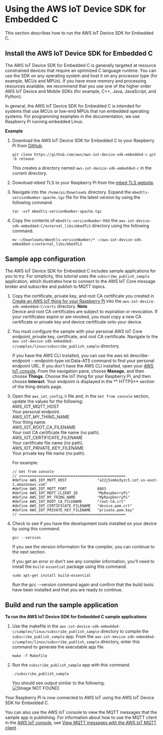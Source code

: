 # Using the AWS IoT Device SDK for Embedded C<a name="iot-embedded-c-sdk"></a>

This section describes how to run the AWS IoT Device SDK for Embedded C\.

## Install the AWS IoT Device SDK for Embedded C<a name="install-embedded-c-sdk"></a>

The AWS IoT Device SDK for Embedded C is generally targeted at resource constrained devices that require an optimized C language runtime\. You can use the SDK on any operating system and host it on any processor type \(for example, MCUs and MPUs\)\. If you have more memory and processing resources available, we recommend that you use one of the higher order AWS IoT Device and Mobile SDKs \(for example, C\+\+, Java, JavaScript, and Python\)\.

In general, the AWS IoT Device SDK for Embedded C is intended for systems that use MCUs or low\-end MPUs that run embedded operating systems\. For programming examples in the documentation, we use Raspberry Pi running embedded Linux\.

**Example**  

1. Download the AWS IoT Device SDK for Embedded C to your Raspberry Pi from [GitHub](https://github.com/aws/aws-iot-device-sdk-embedded-C)\.

   ```
   git clone https://github.com/aws/aws-iot-device-sdk-embedded-c.git -b release
   ```

   This creates a directory named `aws-iot-device-sdk-embedded-c` in the current directory\.

1. Download mbed TLS to your Raspberry Pi from the [mbed TLS website](https://tls.mbed.org/download)\.

1. Navigate into the `/home/pi/Downloads` directory\. Expand the `mbedtls-versionNumber-apache.tgz` file for the latest version by using the following command\.

   ```
   tar -xvf mbedtls-versionNumber-apache.tgz
   ```

1. Copy the contents of `mbedtls-versionNumber` into the `aws-iot-device-sdk-embedded-C/external_libs/mbedTLS` directory using the following command\.

   ```
   mv ~/Downloads/mbedtls-versionNumber/* ~/aws-iot-device-sdk-embedded-c/external_libs/mbedTLS
   ```

## Sample app configuration<a name="iot-c-sdk-app-config"></a>

The AWS IoT Device SDK for Embedded C includes sample applications for you to try\. For simplicity, this tutorial uses the `subscribe_publish_sample` application, which illustrates how to connect to the AWS IoT Core message broker and subscribe and publish to MQTT topics\.

1. Copy the certificate, private key, and root CA certificate you created in [Create an AWS IoT thing for your Raspberry Pi](sdk-tutorials.md#iot-sdk-create-thing) into the `aws-iot-device-sdk-embedded-C/certs` directory\.
**Note**  
Device and root CA certificates are subject to expiration or revocation\. If your certificates expire or are revoked, you must copy a new CA certificate or private key and device certificate onto your device\.

1. You must configure the sample with your personal AWS IoT Core endpoint, private key, certificate, and root CA certificate\. Navigate to the `aws-iot-device-sdk-embedded-c/samples/linux/subscribe_publish_sample` directory\. 

   If you have the AWS CLI installed, you can use the aws iot describe\-endpoint \-\-endpoint\-type iot:Data\-ATS command to find your personal endpoint URL\. If you don't have the AWS CLI installed, open your [AWS IoT console](https://console.aws.amazon.com/iot/home)\. From the navigation pane, choose **Manage**, and then choose **Things**\. Choose the IoT thing for your Raspberry Pi, and then choose **Interact**\. Your endpoint is displayed in the ** HTTPS** section of the thing details page\.

1. Open the `aws_iot_config.h` file and, in the `Get from console` section, update the values for the following:  
AWS\_IOT\_MQTT\_HOST  
Your personal endpoint\.  
AWS\_IOT\_MY\_THING\_NAME  
Your thing name\.  
AWS\_IOT\_ROOT\_CA\_FILENAME  
Your root CA certificate file name \(no path\)\.  
 AWS\_IOT\_CERTIFICATE\_FILENAME  
Your certificate file name \(no path\)\.  
AWS\_IOT\_PRIVATE\_KEY\_FILENAME  
Your private key file name \(no path\)\.

   For example:

   ```
   // Get from console
   // =================================================
   #define AWS_IOT_MQTT_HOST              "a22j5sm6o3yzc5.iot.us-east-1.amazonaws.com"
   #define AWS_IOT_MQTT_PORT              8883
   #define AWS_IOT_MQTT_CLIENT_ID         "MyRaspberryPi"
   #define AWS_IOT_MY_THING_NAME          "MyRaspberryPi"
   #define AWS_IOT_ROOT_CA_FILENAME       "root-CA.crt"
   #define AWS_IOT_CERTIFICATE_FILENAME   "device.pem.crt"
   #define AWS_IOT_PRIVATE_KEY_FILENAME   "private.pem.key"
   // =================================================
   ```

1. Check to see if you have the development tools installed on your device by using this command\.

   ```
   gcc --version
   ```

   If you see the version information for the compiler, you can continue to the next section\.

   If you get an error or don't see any compiler information, you'll need to install the `build-essential` package using this command\.

   ```
   sudo apt-get install build-essential
   ```

   Run the gcc \-\-version command again and confirm that the build tools have been installed and that you are ready to continue\.

## Build and run the sample application<a name="iot-c-sdk-app-run"></a>

**To run the AWS IoT Device SDK for Embedded C sample applications**

1. Use the makefile in the `aws-iot-device-sdk-embedded-c/samples/linux/subscribe_publish_sample` directory to compile the `subscribe_publish_sample` app\. From the `aws-iot-device-sdk-embedded-c/samples/linux/subscribe_publish_sample` directory, enter this command to generate the executable app file\.

   ```
   make -f Makefile
   ```

1. Run the `subscribe_publish_sample` app with this command\.

   ```
   ./subscribe_publish_sample
   ```

   You should see output similar to the following:  
![\[Image NOT FOUND\]](http://docs.aws.amazon.com/iot/latest/developerguide/images/successful-run.png)

Your Raspberry Pi is now connected to AWS IoT using the AWS IoT Device SDK for Embedded C\.

You can also use the AWS IoT console to view the MQTT messages that the sample app is publishing\. For information about how to use the MQTT client in the [AWS IoT console](https://console.aws.amazon.com/iot/home), see [View MQTT messages with the AWS IoT MQTT client](view-mqtt-messages.md) \.
